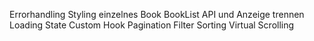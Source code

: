 Errorhandling
Styling
einzelnes Book
BookList
API und Anzeige trennen
Loading State
Custom Hook
Pagination
Filter
Sorting
Virtual Scrolling
